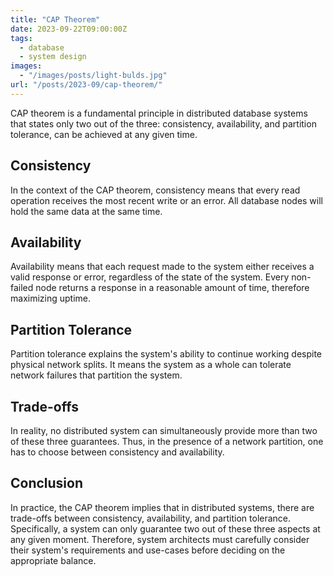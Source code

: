 ```yaml
---
title: "CAP Theorem"
date: 2023-09-22T09:00:00Z
tags:
  - database
  - system design
images:
  - "/images/posts/light-bulds.jpg"
url: "/posts/2023-09/cap-theorem/"
---
```


CAP theorem is a fundamental principle in distributed database systems that states only two out of the three:
consistency, availability, and partition tolerance, can be achieved at any given time.

## Consistency

In the context of the CAP theorem, consistency means that every read operation receives the most recent write or an
error. All database nodes will hold the same data at the same time.

## Availability

Availability means that each request made to the system either receives a valid response or error, regardless of the
state of the system. Every non-failed node returns a response in a reasonable amount of time, therefore maximizing
uptime.

## Partition Tolerance

Partition tolerance explains the system's ability to continue working despite physical network splits. It means the
system as a whole can tolerate network failures that partition the system.

## Trade-offs

In reality, no distributed system can simultaneously provide more than two of these three guarantees. Thus, in the
presence of a network partition, one has to choose between consistency and availability.

## Conclusion

In practice, the CAP theorem implies that in distributed systems, there are trade-offs between consistency,
availability, and partition tolerance. Specifically, a system can only guarantee two out of these three aspects at any
given moment. Therefore, system architects must carefully consider their system's requirements and use-cases before
deciding on the appropriate balance.